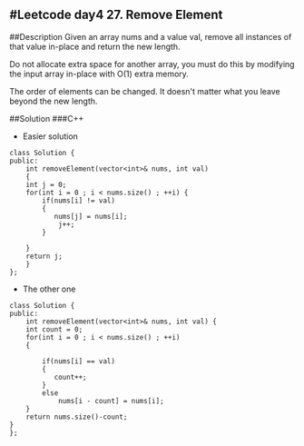 #Leetcode day4 27. Remove Element
---

##Description 
Given an array nums and a value val, remove all instances of that value in-place and return the new length.

Do not allocate extra space for another array, you must do this by modifying the input array in-place with O(1) extra memory.

The order of elements can be changed. It doesn't matter what you leave beyond the new length.

##Solution
###C++
* Easier solution
 

```
class Solution {
public:
    int removeElement(vector<int>& nums, int val) 
 	{
    int j = 0;
    for(int i = 0 ; i < nums.size() ; ++i) {
        if(nums[i] != val)
        {
           nums[j] = nums[i];
            j++;
        }
        
   	}
    return j;
	}
};
```

* The other one

```
class Solution {
public:
    int removeElement(vector<int>& nums, int val) {
    int count = 0;
    for(int i = 0 ; i < nums.size() ; ++i)
    {
      
        if(nums[i] == val)
        {
           count++;
        }
        else
            nums[i - count] = nums[i];
    }
    return nums.size()-count;
}
};
```


